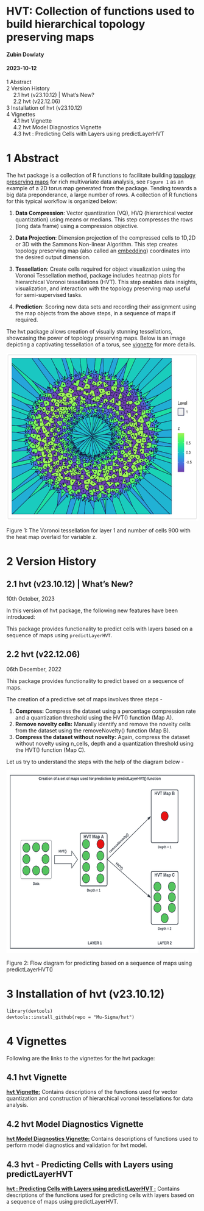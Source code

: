 # HVT: Collection of functions used to build hierarchical topology preserving maps

#### Zubin Dowlaty

#### 2023-10-12

<div id="TOC">

*   [<span class="toc-section-number">1</span> Abstract](#abstract)
*   [<span class="toc-section-number">2</span> Version History](#version-history)
    *   [<span class="toc-section-number">2.1</span> hvt (v23.10.12) | What’s New?](#hvt-(v23.10.12)-whats-new)
    *   [<span class="toc-section-number">2.2</span> hvt (v22.12.06)](#hvt-(v22.12.06))
*   [<span class="toc-section-number">3</span> Installation of hvt (v23.10.12)](#installation-of-hvt-(v23.10.12))
*   [<span class="toc-section-number">4</span> Vignettes](#vignettes)
    *   [<span class="toc-section-number">4.1</span> hvt Vignette](#hvt-vignette)
    *   [<span class="toc-section-number">4.2</span> hvt Model Diagnostics Vignette](#hvt-model-diagnostics-vignette)
    *   [<span class="toc-section-number">4.3</span> hvt : Predicting Cells with Layers using predictLayerHVT ](#hvt---predicting-cells-with-layers-using-predictLayerHVT)

</div>

<div id="abstract" class="section level1" number="1">

# <span class="header-section-number">1</span> Abstract

The hvt package is a collection of R functions to facilitate building [topology preserving maps](https://users.ics.aalto.fi/jhollmen/dippa/node9.html#:~:text=The%20property%20of%20topology%20preserving,tool%20of%20high%2Ddimensional%20data) for rich multivariate data analysis, see `Figure 1` as an example of a 2D torus map generated from the package. Tending towards a big data preponderance, a large number of rows. A collection of R functions for this typical workflow is organized below:

1.  **Data Compression**: Vector quantization (VQ), HVQ (hierarchical vector quantization) using means or medians. This step compresses the rows (long data frame) using a compression objective.

2.  **Data Projection**: Dimension projection of the compressed cells to 1D,2D or 3D with the Sammons Non-linear Algorithm. This step creates topology preserving map (also called an [embedding](https://en.wikipedia.org/wiki/Embedding)) coordinates into the desired output dimension. 

3.  **Tessellation**: Create cells required for object visualization using the Voronoi Tessellation method, package includes heatmap plots for hierarchical Voronoi tessellations (HVT). This step enables data insights, visualization, and interaction with the topology preserving map useful for semi-supervised tasks.

4.  **Prediction**: Scoring new data sets and recording their assignment using the map objects from the above steps, in a sequence of maps if required.


The hvt package allows creation of visually stunning tessellations, showcasing the power of topology preserving maps. Below is an image depicting a captivating tessellation of a torus, see [vignette](https://htmlpreview.github.io/?https://github.com/Mu-Sigma/hvt/blob/master/vignettes/hvt_vignette.html) for more details.

<img src="https://github.com/Mu-Sigma/hvt/blob/master/vignettes/torus.png" width="642px" height="440px" />
<p class="caption">
Figure 1: The Voronoi tessellation for layer 1 and number of cells 900 with the heat map overlaid for variable z.
</p>


</div>

<div id="version-history" class="section level1" number="2">

# <span class="header-section-number">2</span> Version History 

<div id="hvt-(v23.10.12)-whats-new" class="section level2" number="2.1">

## <span class="header-section-number">2.1</span> hvt (v23.10.12) | What’s New? 

10th October, 2023

In this version of hvt package, the following new features have been introduced:

This package provides  functionality to predict cells with layers based on a sequence of maps using `predictLayerHVT`. 
</div>

<div id="hvt-(v22.12.06)" class="section level2" number="2.2">

## <span class="header-section-number">2.2</span> hvt (v22.12.06) 

06th December, 2022

This package provides functionality to predict based on a sequence of maps.

The creation of a predictive set of maps involves three steps -

1.  **Compress:** Compress the dataset using a percentage compression rate and a quantization threshold using the HVT() function (Map A).
2.  **Remove novelty cells:** Manually identify and remove the novelty cells from the dataset using the removeNovelty() function (Map B).
3.  **Compress the dataset without novelty:** Again, compress the dataset without novelty using n_cells, depth and a quantization threshold using the HVT() function (Map C).


Let us try to understand the steps with the help of the diagram below -

<img src="https://github.com/Mu-Sigma/hvt/blob/master/vignettes/predictLayerHVT_function.png" width="672px" height="480px" />
<p class="caption">
Figure 2: Flow diagram for predicting based on a sequence of maps using predictLayerHVT()
</p>



<div id="installation-of-hvt-(v23.10.12)" class="section level2" number="3">

# <span class="header-section-number">3</span> Installation of hvt (v23.10.12)

<div class="sourceCode" id="cb1">

    library(devtools)
    devtools::install_github(repo = "Mu-Sigma/hvt")

</div>

</div>


</div>

<div id="vignettes" class="section level1" number="4">

# <span class="header-section-number">4</span> Vignettes

Following are the links to the vignettes for the hvt package:

<div id="hvt-vignette" class="section level2" number="4.1">

## <span class="header-section-number">4.1</span> hvt Vignette

[**hvt Vignette:**](https://htmlpreview.github.io/?https://github.com/Mu-Sigma/hvt/blob/master/vignettes/hvt_vignette.html) Contains descriptions of the functions used for vector quantization and construction of hierarchical voronoi tessellations for data analysis.

</div>

<div id="hvt-model-diagnostics-vignette" class="section level2" number="4.2">

## <span class="header-section-number">4.2</span> hvt Model Diagnostics Vignette

[**hvt Model Diagnostics Vignette:**](https://htmlpreview.github.io/?https://github.com/Mu-Sigma/hvt/blob/master/vignettes/hvt_model_diagnostics_vignette.html) Contains descriptions of functions used to perform model diagnostics and validation for hvt model.

</div>

<div id="hvt---predicting-cells-with-layers-using-predictLayerHVT" class="section level2" number="4.3">

## <span class="header-section-number">4.3</span> hvt - Predicting Cells with Layers using predictLayerHVT

[**hvt : Predicting Cells with Layers using predictLayerHVT :**](https://htmlpreview.github.io/?https://github.com/Mu-Sigma/hvt/blob/master/vignettes/Predicting_Cells_with_Layers_using_predictLayerHVT.html) Contains descriptions of the functions used for predicting cells with layers based on a sequence of maps using predictLayerHVT.
